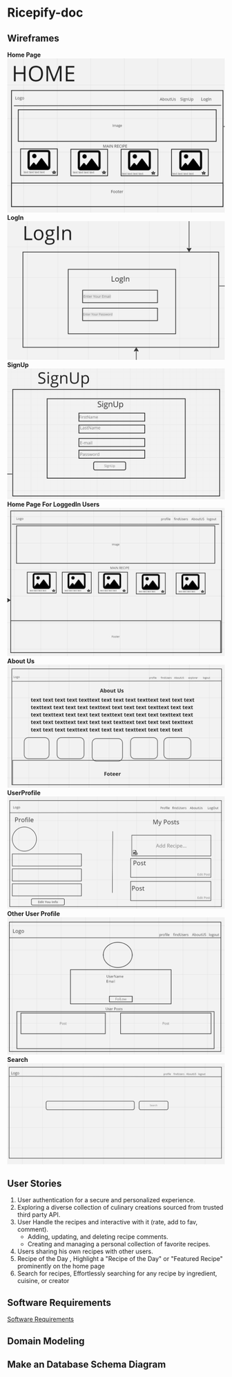 # Ricepify-doc
## Wireframes
**Home Page**
![HomePage](./Assest/Screenshot%20(512).png)
<br>
**LogIn**
![LogIn](./Assest/Screenshot%20(513).png)
<br>
**SignUp**
![signUp](./Assest/Screenshot%20(514).png)
<br>
**Home Page For LoggedIn Users**
![Home2](./Assest/Screenshot%20(515).png)
<br>
**About Us**
![About Us](./Assest/Screenshot%20(516).png)
<br>
**UserProfile**
![userProfile](./Assest/Screenshot%20(517).png)
<br>
**Other User Profile**
![otherUsersProfile](./Assest/Screenshot%20(518).png)
<br>
**Search**
![Search](./Assest/Screenshot%20(519).png)

## User Stories
 1. User authentication for a secure and personalized experience.
 2. Exploring a diverse collection of culinary creations sourced from trusted third party API.
 3. User Handle the recipes and interactive with it (rate, add to fav, comment).
     - Adding, updating, and deleting recipe comments.
     - Creating and managing a personal collection of favorite recipes.
4. Users sharing his own recipes with other users.
5. Recipe of the Day , Highlight a "Recipe of the Day" or "Featured Recipe" prominently on the home page
6. Search for recipes, Effortlessly searching for any recipe by ingredient, cuisine, or creator

## Software Requirements
[Software Requirements](./requirements.md)

## Domain Modeling

## Make an Database Schema Diagram














